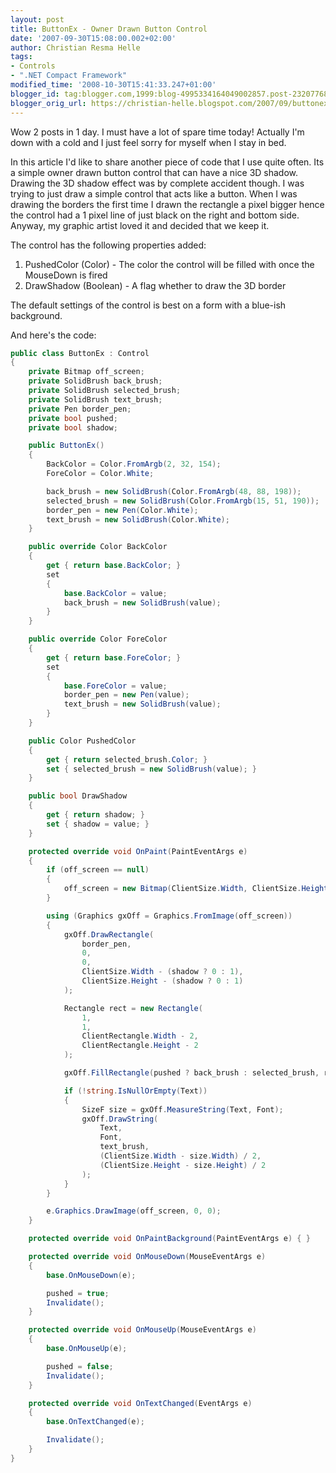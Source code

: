 ```yaml
---
layout: post
title: ButtonEx - Owner Drawn Button Control
date: '2007-09-30T15:08:00.002+02:00'
author: Christian Resma Helle
tags:
- Controls
- ".NET Compact Framework"
modified_time: '2008-10-30T15:41:33.247+01:00'
blogger_id: tag:blogger.com,1999:blog-4995334164049002857.post-2320776853180879041
blogger_orig_url: https://christian-helle.blogspot.com/2007/09/buttonex-owner-drawn-button-control.html
---
```


Wow 2 posts in 1 day. I must have a lot of spare time today! Actually I'm down with a cold and I just feel sorry for myself when I stay in bed.

In this article I'd like to share another piece of code that I use quite often. Its a simple owner drawn button control that can have a nice 3D shadow. Drawing the 3D shadow effect was by complete accident though. I was trying to just draw a simple control that acts like a button. When I was drawing the borders the first time I drawn the rectangle a pixel bigger hence the control had a 1 pixel line of just black on the right and bottom side. Anyway, my graphic artist loved it and decided that we keep it.

The control has the following properties added:
  1) PushedColor (Color) - The color the control will be filled with once the MouseDown is fired
  2) DrawShadow (Boolean) - A flag whether to draw the 3D border

The default settings of the control is best on a form with a blue-ish background.

And here's the code:

```csharp
public class ButtonEx : Control
{
    private Bitmap off_screen;
    private SolidBrush back_brush;
    private SolidBrush selected_brush;
    private SolidBrush text_brush;
    private Pen border_pen;
    private bool pushed;
    private bool shadow;

    public ButtonEx()
    {
        BackColor = Color.FromArgb(2, 32, 154);
        ForeColor = Color.White;

        back_brush = new SolidBrush(Color.FromArgb(48, 88, 198));
        selected_brush = new SolidBrush(Color.FromArgb(15, 51, 190));
        border_pen = new Pen(Color.White);
        text_brush = new SolidBrush(Color.White);
    }

    public override Color BackColor
    {
        get { return base.BackColor; }
        set
        {
            base.BackColor = value;
            back_brush = new SolidBrush(value);
        }
    }

    public override Color ForeColor
    {
        get { return base.ForeColor; }
        set
        {
            base.ForeColor = value;
            border_pen = new Pen(value);
            text_brush = new SolidBrush(value);
        }
    }

    public Color PushedColor
    {
        get { return selected_brush.Color; }
        set { selected_brush = new SolidBrush(value); }
    }

    public bool DrawShadow
    {
        get { return shadow; }
        set { shadow = value; }
    }

    protected override void OnPaint(PaintEventArgs e)
    {
        if (off_screen == null)
        {
            off_screen = new Bitmap(ClientSize.Width, ClientSize.Height);
        }

        using (Graphics gxOff = Graphics.FromImage(off_screen))
        {
            gxOff.DrawRectangle(
                border_pen,
                0,
                0,
                ClientSize.Width - (shadow ? 0 : 1),
                ClientSize.Height - (shadow ? 0 : 1)
            );

            Rectangle rect = new Rectangle(
                1,
                1,
                ClientRectangle.Width - 2,
                ClientRectangle.Height - 2
            );

            gxOff.FillRectangle(pushed ? back_brush : selected_brush, rect);

            if (!string.IsNullOrEmpty(Text))
            {
                SizeF size = gxOff.MeasureString(Text, Font);
                gxOff.DrawString(
                    Text,
                    Font,
                    text_brush,
                    (ClientSize.Width - size.Width) / 2,
                    (ClientSize.Height - size.Height) / 2
                );
            }
        }

        e.Graphics.DrawImage(off_screen, 0, 0);
    }

    protected override void OnPaintBackground(PaintEventArgs e) { }

    protected override void OnMouseDown(MouseEventArgs e)
    {
        base.OnMouseDown(e);

        pushed = true;
        Invalidate();
    }

    protected override void OnMouseUp(MouseEventArgs e)
    {
        base.OnMouseUp(e);

        pushed = false;
        Invalidate();
    }

    protected override void OnTextChanged(EventArgs e)
    {
        base.OnTextChanged(e);

        Invalidate();
    }
}
```